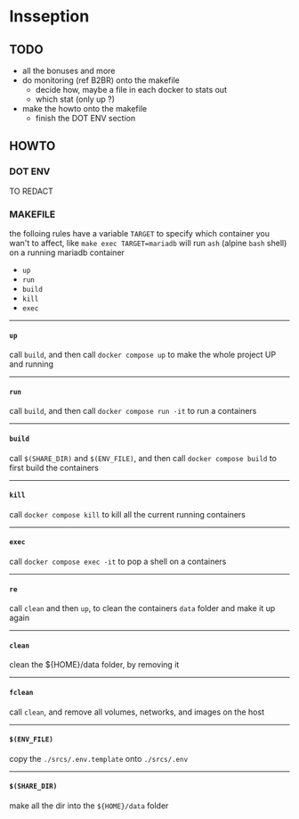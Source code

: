 # Insseption

## TODO

- all the bonuses and more
- do monitoring (ref B2BR) onto the makefile
  - decide how, maybe a file in each docker to stats out
  - which stat (only up ?)
- make the howto onto the makefile
  - finish the DOT ENV section

## HOWTO

### DOT ENV

TO REDACT

### MAKEFILE

the folloing rules have a variable `TARGET` to specify which container you wan't to affect, like `make exec TARGET=mariadb` will run `ash` (alpine `bash` shell) on a running mariadb container

- `up`
- `run`
- `build`
- `kill`
- `exec`

---

#### `up`
call `build`, and then call `docker compose up` to make the whole project UP and running

---

#### `run`
call `build`, and then call `docker compose run -it` to run a containers

---

#### `build`
call `$(SHARE_DIR)` and `$(ENV_FILE)`, and then call `docker compose build` to first build the containers

---

#### `kill`
call `docker compose kill` to kill all the current running containers

---

#### `exec`
call `docker compose exec -it` to pop a shell on a containers

---

#### `re`
call `clean` and then `up`, to clean the containers `data` folder and make it up again

---

#### `clean`
clean the ${HOME}/data folder, by removing it

---

#### `fclean`
call `clean`, and remove all volumes, networks, and images on the host

---

#### `$(ENV_FILE)`
copy the `./srcs/.env.template` onto `./srcs/.env`

---

#### `$(SHARE_DIR)`
make all the dir into the `${HOME}/data` folder
